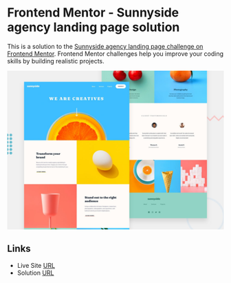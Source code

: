 # Frontend Mentor - Sunnyside agency landing page solution

This is a solution to the [Sunnyside agency landing page challenge on Frontend Mentor](https://www.frontendmentor.io/challenges/sunnyside-agency-landing-page-7yVs3B6ef). Frontend Mentor challenges help you improve your coding skills by building realistic projects.

![Design preview the coding challenge](./design/desktop-preview.jpg)

## Links

- Live Site [URL](https://mhmd-tarek-mhmd.github.io/Sunnyside-Agency)
- Solution [URL](https://www.frontendmentor.io/solutions/sunnyside-agency-09Bjeh7yv)
